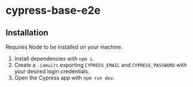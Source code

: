 # cypress-base-e2e

## Installation
Requires Node to be installed on your machine.

1. Install dependencies with `npm i`.
2. Create a `.iamuirc` exporting `CYPRESS_EMAIL` and `CYPRESS_PASSWORD` with your desired login credentials.
3. Open the Cypress app with `npm run dev`.